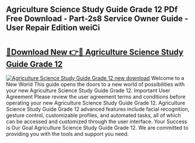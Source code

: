 ## Agriculture Science Study Guide Grade 12 PDf Free Download - Part-2s8 Service Owner Guide - User Repair Edition weiCi

# <h2><a href="http://bc66412.oget.top/?id=Agriculture+Science+Study+Guide+Grade+12">🔗Download New 👉🔴 Agriculture Science Study Guide Grade 12</a></h2>

[![Agriculture Science Study Guide Grade 12 new download](https://i.imgur.com/5g1atiW.png)](http://bc66412.oget.top/?id=Agriculture+Science+Study+Guide+Grade+12)
Welcome to a New World This guide opens the doors to a new world of possibilities with your new Agriculture Science Study Guide Grade 12. Important User Agreement Please review the user agreement terms and conditions before operating your new Agriculture Science Study Guide Grade 12. Agriculture Science Study Guide Grade 12 advanced features include facial recognition, gesture control, customizable profiles, and automated tasks, all of which can be accessed and customized through the user interface. Your Success is Our Goal Agriculture Science Study Guide Grade 12. We are committed to providing you with the tools and support you need.
